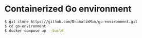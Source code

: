 # Containerized Go environment

```bash
$ git clone https://github.com/DramatikMan/go-environment.git
$ cd go-environment
$ docker compose up --build
```
